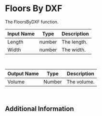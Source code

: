 

# Floors By DXF

The FloorsByDXF function.

|Input Name|Type|Description|
|---|---|---|
|Length|number|The length.|
|Width|number|The width.|


<br>

|Output Name|Type|Description|
|---|---|---|
|Volume|Number|The volume.|


<br>

## Additional Information
